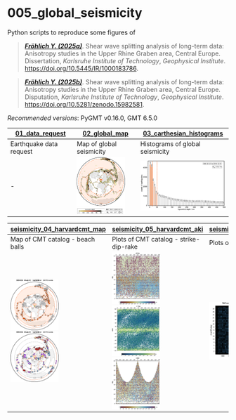 # 005_global_seismicity

Python scripts to reproduce some figures of

> [**_Fröhlich Y. (2025a)_**](https://doi.org/10.5445/IR/1000183786).
> Shear wave splitting analysis of long-term data: Anisotropy studies in the Upper Rhine Graben area, Central Europe.
> Dissertation, *Karlsruhe Institute of Technology*, *Geophysical Institute*.
> https://doi.org/10.5445/IR/1000183786.

> [**_Fröhlich Y. (2025b)_**](https://doi.org/10.5281/zenodo.15982581).
> Shear wave splitting analysis of long-term data: Anisotropy studies in the Upper Rhine Graben area, Central Europe.
> Disputation, *Karlsruhe Institute of Technology*, *Geophysical Institute*.
> https://doi.org/10.5281/zenodo.15982581.

_Recommended versions_: PyGMT v0.16.0, GMT 6.5.0

| **[01_data_request](https://github.com/yvonnefroehlich/GMT_PyGMT_plotting/tree/main/005_global_seismicity/seismicity_01_data_request.py)** | **[02_global_map](https://github.com/yvonnefroehlich/GMT_PyGMT_plotting/tree/main/005_global_seismicity/seismicity_02_global_map.py)** | **[03_carthesian_histograms](https://github.com/yvonnefroehlich/GMT_PyGMT_plotting/tree/main/005_global_seismicity/seismicity_03_carthesian_histograms.py)** |
| --- | --- | --- |
| Earthquake data request | Map of global seismicity | Histograms of global seismicity |
| - | <img src="https://github.com/yvonnefroehlich/gmt-pygmt-plotting/raw/main/005_global_seismicity/02_out_figs/map_epi_global_seismicity_1991-01-01to2019-12-31_mw6to10_colorCMAP_rangemarkedYES.png" width="110"> | <img src="https://github.com/yvonnefroehlich/gmt-pygmt-plotting/raw/main/005_global_seismicity/02_out_figs/histo_hdepth_global_seismicity_1991-01-01to2019-12-31_mw6to10.png" width="200"> |

| **[seismicity_04_harvardcmt_map](https://github.com/yvonnefroehlich/GMT_PyGMT_plotting/tree/main/005_global_seismicity/seismicity_04_harvardcmt_map.py)** | **[seismicity_05_harvardcmt_aki](https://github.com/yvonnefroehlich/GMT_PyGMT_plotting/tree/main/005_global_seismicity/seismicity_05_harvardcmt_aki.py)** | **[seismicity_06_harvardcmt_time](https://github.com/yvonnefroehlich/GMT_PyGMT_plotting/tree/main/005_global_seismicity/seismicity_06_harvardcmt_time.py)** |
| --- | --- | --- |
| Map of CMT catalog - beach balls | Plots of CMT catalog - strike-dip-rake | Plots of CMT catalog - time |
| <img src="https://github.com/yvonnefroehlich/gmt-pygmt-plotting/raw/main/005_global_seismicity/02_out_figs/map_harvardcmt_2020to2025_Mw6to10_meca_xks_depth10to20km.png" width="110"> <img src="https://github.com/yvonnefroehlich/gmt-pygmt-plotting/raw/main/005_global_seismicity/02_out_figs/map_harvardcmt_2020to2025_Mw6to10_meca_fault_rakeD10deg_depth10to20km.png" width="110"> | <img src="https://github.com/yvonnefroehlich/gmt-pygmt-plotting/raw/main/005_global_seismicity/02_out_figs/plot_harvardcmt_strike_dip_rake_mw5.png" width="110"> <img src="https://github.com/yvonnefroehlich/gmt-pygmt-plotting/raw/main/005_global_seismicity/02_out_figs/plot_harvardcmt_strike_rake_dip_mw5.png" width="110"> <img src="https://github.com/yvonnefroehlich/gmt-pygmt-plotting/raw/main/005_global_seismicity/02_out_figs/plot_harvardcmt_rake_dip_strike_mw5.png" width="110"> | <img src="https://github.com/yvonnefroehlich/gmt-pygmt-plotting/raw/main/005_global_seismicity/02_out_figs/plot_harvardcmt_year_day_hd50km_mw5p0.png" width="180"> |
